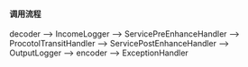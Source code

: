 #### 调用流程
decoder --> IncomeLogger --> ServicePreEnhanceHandler -->   
ProcotolTransitHandler --> ServicePostEnhanceHandler -->  
OutputLogger --> encoder --> ExceptionHandler  


